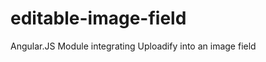 editable-image-field
====================

Angular.JS Module integrating Uploadify into an image field